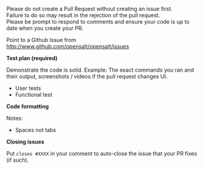 Please do not create a Pull Request without creating an issue first.  
Failure to do so may result in the rejection of the pull request.  
Please be prompt to respond to comments and ensure your code is up to date when you create your PR.

<!-- You can skip this if you're fixing a typo or adding an app to the Showcase. -->

Point to a Github Issue from http://www.github.com/opensalt/opensalt/issues

<!-- Example: When "Adding a function to do X", explain why it is necessary to have a way to do X. -->

**Test plan (required)**

Demonstrate the code is solid. Example: The exact commands you ran and their output, screenshots / videos if the pull request changes UI.
- User tests
- Functional test

<!-- Make sure tests pass on both Codeception. -->

**Code formatting**

Notes:
- Spaces not tabs
<!-- See the simple style guide. -->

**Closing issues**

Put `closes #XXXX` in your comment to auto-close the issue that your PR fixes (if such).

